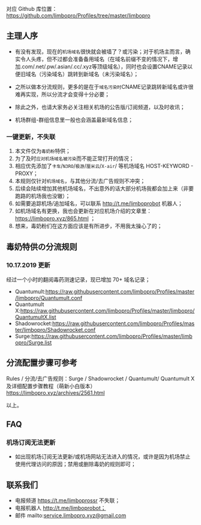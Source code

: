 对应 Github 库位置：https://github.com/limbopro/Profiles/tree/master/limbopro

## 主理人序

- 有没有发现，现在的`机场域名`很快就会被墙了？或污染；对于机场主而言，确实令人头疼，但不过都会准备备用域名（在域名前缀不变的情况下，增加.com/.net/.pw/.asian/.cc/.xyz等顶级域名），同时也会设置CNAME记录以便旧域名（污染域名）跳转到新域名（未污染域名）；

- 之所以做本分流规则，更多的是在于`域名污染时`CNAME记录跳转新域名或许很难再实现，所以分流才会变得十分必要；
- 除此之外，也请大家务必关注相关机场的公告版/订阅频道，以及时收讯；
- 机场群组-群组信息里一般也会涵盖最新域名信息；

### 一键更新，不失联
1. 本文件仅为`毒奶粉`特供；
2. 为了及时`应对机场域名被污染`而不能正常打开的情况；
3. 相应优先添加了`卡车`/`N3RO`/`极游`/`厘米云`/`X-air`/ 等机场域名 HOST-KEYWORD - PROXY；
4. 本规则仅针对`机场域名`，与其他分流/去广告规则不冲突；
5. 后续会陆续增加其他机场域名，不出意外的话大部分机场我都会加上来（非要跑路的机场我也没辙）；
6. 如需要追踪机场/追加域名，可以联系 http://t.me/limboprobot 机器人；
7. 如机场域名有更换，我也会更新在对应机场介绍的文章里：https://limbopro.xyz/865.html ；
8. 想来，毒奶粉们在这方面应该是有所进步，不用我太操心了的；
 
 ## 毒奶特供の分流规则
 ### 10.17.2019 更新
 经过一个小时的翻阅毒药测速记录，现已增加 70+ 域名记录；
 
- Quantumult:https://raw.githubusercontent.com/limbopro/Profiles/master/limbopro/Quantumult.conf
- Quantumult X:https://raw.githubusercontent.com/limbopro/Profiles/master/limbopro/QuantumultX.list
- Shadowrocket:https://raw.githubusercontent.com/limbopro/Profiles/master/limbopro/Shadowrocket.conf
- Surge:https://raw.githubusercontent.com/limbopro/Profiles/master/limbopro/Surge.list

## 分流配置步骤可参考
 Rules / 分流/去广告规则：Surge / Shadowrocket / Quantumult/ Quantumult X 及详细配置步骤教程（萌新小白版本）
 https://limbopro.xyz/archives/2561.html

 以上。
 
## FAQ
### 机场订阅无法更新
- 如出现机场订阅无法更新/或机场网站无法进入的情况，或许是因为机场禁止使用代理访问的原因；禁用或删除毒奶的规则即可；
 
## 联系我们
- 电报频道 https://t.me/limboprossr 不失联；
- 电报机器人 http://t.me/limboprobot；
- 邮件 mailto:service.limbopro.xyz@gmail.com
